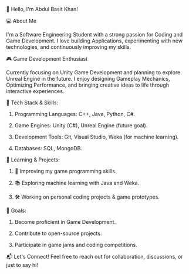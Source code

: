 👋 Hello, I'm Abdul Basit Khan!

💻 About Me

I'm a Software Engineering Student with a strong passion for Coding and Game Development. I love building Applications, experimenting with new technologies, and continuously improving my skills.

🎮 Game Development Enthusiast

Currently focusing on Unity Game Development and planning to explore Unreal Engine in the future. I enjoy designing Gameplay Mechanics, Optimizing Performance, and bringing creative ideas to life through interactive experiences.

🔧 Tech Stack & Skills:

1. Programming Languages: C++, Java, Python, C#.

2. Game Engines: Unity (C#), Unreal Engine (future goal).

3. Development Tools: Git, Visual Studio, Weka (for machine learning).

3. Databases: SQL, MongoDB.

🚀 Learning & Projects:

1. 🎯 Improving my game programming skills.

2. 📚 Exploring machine learning with Java and Weka.

3. 🛠️ Working on personal coding projects & game prototypes.

🌱 Goals:

1. Become proficient in Game Development.

2. Contribute to open-source projects.

3. Participate in game jams and coding competitions.

📬 Let's Connect! Feel free to reach out for collaboration, discussions, or just to say hi!

